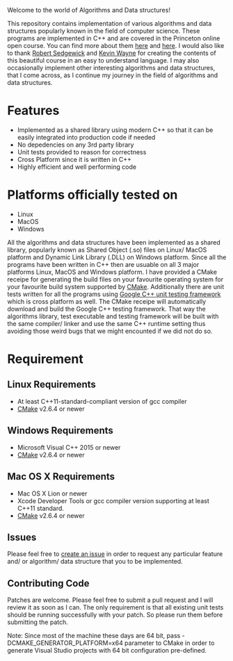 Welcome to the world of Algorithms and Data structures!

This repository contains implementation of various algorithms and data structures popularly known in the field of computer science. These programs are implemented in C++ and are covered in the Princeton online open course. You can find more about them [here](https://online.princeton.edu/course/algorithms-part-i) and [here](https://online.princeton.edu/course/algorithms-part-ii). I would also like to thank [Robert Sedgewick](https://www.cs.princeton.edu/people/profile/rs) and [Kevin Wayne](https://www.cs.princeton.edu/people/profile/wayne) for creating the contents of this beautiful course in an easy to understand language. I may also occasionally implement other interesting algorithms and data structures, that I come across, as I continue my journey in the field of algorithms and data structures.

# Features
* Implemented as a shared library using modern C++ so that it can be easily integrated into production code if needed
* No depedencies on any 3rd party library
* Unit tests provided to reason for correctness
* Cross Platform since it is written in C++
* Highly efficient and well performing code

# Platforms officially tested on
* Linux
* MacOS
* Windows

All the algorithms and data structures have been implemented as a shared library, popularly known as Shared Object (.so) files on Linux/ MacOS platform and Dynamic Link Library (.DLL) on Windows platform. Since all the programs have been written in C++ then are usuable on all 3 major platforms Linux, MacOS and Windows platform. I have provided a CMake receipe for generating the build files on your favourite operating system for your favourite build system supported by [CMake](https://cmake.org/). Additionally there are unit tests written for all the programs using [Google C++ unit testing framework](https://github.com/google/googletest) which is cross platform as well. The CMake receipe will automatically download and build the Google C++ testing framework. That way the algorithms library, test executable and testing framework will be built with the same compiler/ linker and use the same C++ runtime setting thus avoiding those weird bugs that we might encounted if we did not do so.

# Requirement

## Linux Requirements

* At least C++11-standard-compliant version of gcc compiler
* [CMake](https://cmake.org/) v2.6.4 or newer

## Windows Requirements

* Microsoft Visual C++ 2015 or newer
* [CMake](https://cmake.org/) v2.6.4 or newer

## Mac OS X Requirements

* Mac OS X Lion or newer
* Xcode Developer Tools or gcc compiler version supporting at least C++11 standard.
* [CMake](https://cmake.org/) v2.6.4 or newer

## Issues
Please feel free to [create an issue](https://github.com/TusharJadhav/algorithms/issues/new) in order to request any particular feature and/ or algorithm/ data structure that you to be implemented.

## Contributing Code
Patches are welcome. Please feel free to submit a pull request and I will review it as soon as I can. The only requirement is that all existing unit tests should be running successfully with your patch. So please run them before submitting the patch.

Note: Since most of the machine these days are 64 bit, pass -DCMAKE_GENERATOR_PLATFORM=x64 parameter to CMake in order to generate Visual Studio projects with 64 bit configuration pre-defined.
